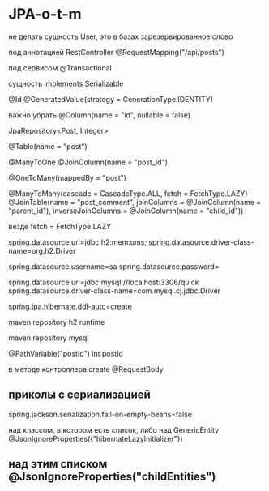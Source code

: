 # JPA-o-t-m

не делать сущность User, это в базах зарезервированное слово



под аннотацией RestController
@RequestMapping("/api/posts")



под сервисом
@Transactional



сущность implements Serializable



@Id
@GeneratedValue(strategy = GenerationType.IDENTITY)



важно убрать
@Column(name = "id", nullable = false)



JpaRepository<Post, Integer>



@Table(name = "post")



@ManyToOne
@JoinColumn(name = "post_id")



@OneToMany(mappedBy = "post")


@ManyToMany(cascade = CascadeType.ALL, fetch = FetchType.LAZY)
@JoinTable(name = "post_comment",
joinColumns = @JoinColumn(name = "parent_id"),
inverseJoinColumns = @JoinColumn(name = "child_id"))



везде
fetch = FetchType.LAZY



spring.datasource.url=jdbc:h2:mem:ums;
spring.datasource.driver-class-name=org.h2.Driver

spring.datasource.username=sa
spring.datasource.password=

spring.datasource.url=jdbc:mysql://localhost:3306/quick
spring.datasource.driver-class-name=com.mysql.cj.jdbc.Driver

spring.jpa.hibernate.ddl-auto=create



maven repository h2
<scope>runtime</scope>

maven repository mysql



@PathVariable("postId") int postId



в методе контроллера create
@RequestBody



приколы с сериализацией
-----------------------------------
spring.jackson.serialization.fail-on-empty-beans=false

над классом, в котором есть список, либо над GenericEntity
@JsonIgnoreProperties({"hibernateLazyInitializer"})

над этим списком
@JsonIgnoreProperties("childEntities")
-----------------------------------
